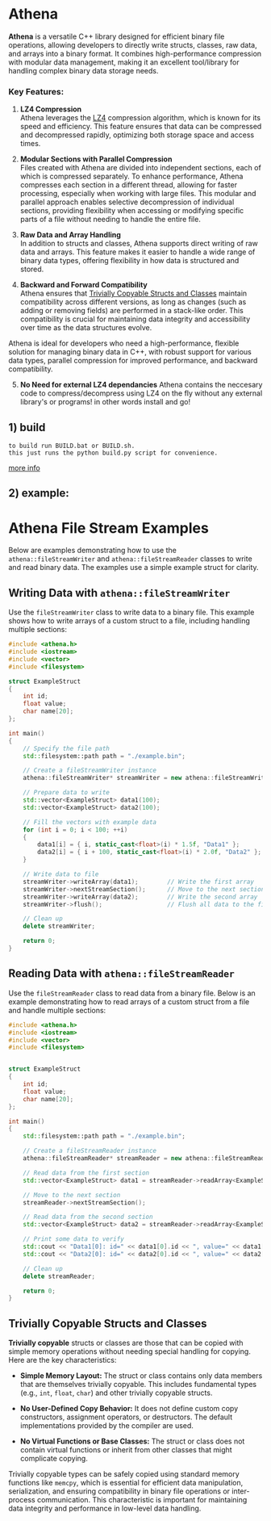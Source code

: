 # Athena

**Athena** is a versatile C++ library designed for efficient binary file operations, allowing developers to directly write structs, classes, raw data, and arrays into  a binary format. It combines high-performance compression with modular data management, making it an excellent tool/library for handling complex binary data storage needs.

### Key Features:

1. **LZ4 Compression**  
   Athena leverages the [LZ4](https://github.com/lz4/lz4) compression algorithm, which is known for its speed and efficiency. This feature ensures that data can be compressed and decompressed rapidly, optimizing both storage space and access times.

2. **Modular Sections with Parallel Compression**  
   Files created with Athena are divided into independent sections, each of which is compressed separately. To enhance performance, Athena compresses each section in a different thread, allowing for faster processing, especially when working with large files. This modular and parallel approach enables selective decompression of individual sections, providing flexibility when accessing or modifying specific parts of a file without needing to handle the entire file.

3. **Raw Data and Array Handling**  
   In addition to structs and classes, Athena supports direct writing of raw data and arrays. This feature makes it easier to handle a wide range of binary data types, offering flexibility in how data is structured and stored.

4. **Backward and Forward Compatibility**  
   Athena ensures that [Trivially Copyable Structs and Classes](#trivially-copyable-structs-and-classes)
 maintain compatibility across different versions, as long as changes (such as adding or removing fields) are performed in a stack-like order. This compatibility is crucial for maintaining data integrity and accessibility over time as the data structures evolve.

Athena is ideal for developers who need a high-performance, flexible solution for managing binary data in C++, with robust support for various data types, parallel compression for improved performance, and backward compatibility.

5. **No Need for external LZ4 dependancies**
   Athena contains the neccesary code to compress/decompress using LZ4 on the fly without any external library's or programs!
   in other words install and go!
## 1) build
```
to build run BUILD.bat or BUILD.sh.
this just runs the python build.py script for convenience.
```
[more info](build.md)
## 2) example:
# Athena File Stream Examples

Below are examples demonstrating how to use the `athena::fileStreamWriter` and `athena::fileStreamReader` classes to write and read binary data. The examples use a simple example struct for clarity.

## Writing Data with `athena::fileStreamWriter`

Use the `fileStreamWriter` class to write data to a binary file. This example shows how to write arrays of a custom struct to a file, including handling multiple sections:

```cpp
#include <athena.h>
#include <iostream>
#include <vector>
#include <filesystem>

struct ExampleStruct
{
    int id;
    float value;
    char name[20];
};

int main()
{
    // Specify the file path
    std::filesystem::path path = "./example.bin";

    // Create a fileStreamWriter instance
    athena::fileStreamWriter* streamWriter = new athena::fileStreamWriter(path);

    // Prepare data to write
    std::vector<ExampleStruct> data1(100);
    std::vector<ExampleStruct> data2(100);

    // Fill the vectors with example data
    for (int i = 0; i < 100; ++i)
    {
        data1[i] = { i, static_cast<float>(i) * 1.5f, "Data1" };
        data2[i] = { i + 100, static_cast<float>(i) * 2.0f, "Data2" };
    }

    // Write data to file
    streamWriter->writeArray(data1);        // Write the first array
    streamWriter->nextStreamSection();      // Move to the next section
    streamWriter->writeArray(data2);        // Write the second array
    streamWriter->flush();                  // Flush all data to the file

    // Clean up
    delete streamWriter;

    return 0;
}

```

## Reading Data with `athena::fileStreamReader`

Use the `fileStreamReader` class to read data from a binary file. Below is an example demonstrating how to read arrays of a custom struct from a file and handle multiple sections:

```cpp
#include <athena.h>
#include <iostream>
#include <vector>
#include <filesystem>


struct ExampleStruct
{
    int id;
    float value;
    char name[20];
};

int main()
{
    std::filesystem::path path = "./example.bin";

    // Create a fileStreamReader instance
    athena::fileStreamReader* streamReader = new athena::fileStreamReader(path);

    // Read data from the first section
    std::vector<ExampleStruct> data1 = streamReader->readArray<ExampleStruct>();

    // Move to the next section
    streamReader->nextStreamSection();

    // Read data from the second section
    std::vector<ExampleStruct> data2 = streamReader->readArray<ExampleStruct>();

    // Print some data to verify
    std::cout << "Data1[0]: id=" << data1[0].id << ", value=" << data1[0].value << ", name=" << data1[0].name << std::endl;
    std::cout << "Data2[0]: id=" << data2[0].id << ", value=" << data2[0].value << ", name=" << data2[0].name << std::endl;

    // Clean up
    delete streamReader;

    return 0;
}
```

## Trivially Copyable Structs and Classes

**Trivially copyable** structs or classes are those that can be copied with simple memory operations without needing special handling for copying. Here are the key characteristics:

- **Simple Memory Layout:** The struct or class contains only data members that are themselves trivially copyable. This includes fundamental types (e.g., `int`, `float`, `char`) and other trivially copyable structs.

- **No User-Defined Copy Behavior:** It does not define custom copy constructors, assignment operators, or destructors. The default implementations provided by the compiler are used.

- **No Virtual Functions or Base Classes:** The struct or class does not contain virtual functions or inherit from other classes that might complicate copying.

Trivially copyable types can be safely copied using standard memory functions like `memcpy`, which is essential for efficient data manipulation, serialization, and ensuring compatibility in binary file operations or inter-process communication. This characteristic is important for maintaining data integrity and performance in low-level data handling.
